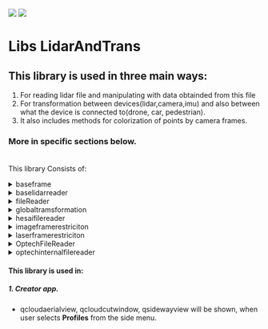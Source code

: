 <!-- PROJECT LOGO -->
<br />
<div align="left">
<img src="https://github.com/dekdekan/lidaretto-desktop/blob/completeRefactor_change_cuts/README_images/logo_black.svg#gh-light-mode-only">
<img src="https://github.com/dekdekan/lidaretto-desktop/blob/completeRefactor_change_cuts/README_images/logo_white.svg#gh-dark-mode-only">
</div>
  <h1 align="left">Libs LidarAndTrans</h1>

## This library is used in three main ways: 
1. For reading lidar file and manipulating with data obtainded from this file
2. For transformation between devices(lidar,camera,imu) and also between  what the device is connected to(drone, car, pedestrian).
3. It also includes methods for colorization of points by camera frames.<br />
### More in specific sections below. <br /><br />
This library Consists of:

<!-- //////////////////////////////////////////////////////////////////////////////////////////////////////////////////////////////////////////////////////// -->

<details><summary>baseframe</summary>
<p>

## baseframe is class where we can store lidar frame with points.
We can get some frame/s from lidar file by some file reader of this library(fileReader, hesaifilereader, OptechFileReader, optechinternalfilereader) and manipulate with this frame(points), colorize them and so on.

  
### Getting Started
1. To start, simply create object of this class and then you can use corresponding methods.
2. You can also create and init object of this class by using conscructor:
```js
new BaseFrame();
```
2. To add point to frame use method **addPoint** on object:
  
  
    - `pointtoadd` - point( Structure that holds point info, which we can get from lidar file- it is defined in common.h file ) that should be added
    - `r ,g, b` - defines a RGB color of point

```js
void BaseFrame::addPoint(basepointinfo &pointtoadd,int r,int g, int b)
```
3. You can also add point by another method **addPoint** on object:
    - `pointtoadd` - point( Structure that holds point info, which we can get from lidar file- it is in common.h file ) that should be added
    - `recalcRGB` - whether point should be colored according to its intensity

```js
void BaseFrame::addPoint(basepointinfo &pointtoadd, bool recalcRGB)
```
  
---  
  
</p>
</details>


<!-- //////////////////////////////////////////////////////////////////////////////////////////////////////////////////////////////////////////////////////// -->

<details><summary>baselidarreader</summary>
<p>

### baselidarreader is a template for all readers which inherit from this class

 All reader inherited from this class should contain methods:
  
1. Open prepared file:
  
    - `pcapfile` -  name of lidar file

&emsp;&emsp;If given file exists **returns true**, else **returns false**.
```js
int openPreparedFile(std::string pcapfile)
``` 
2. Basic Init of prepared file:
  
    - `pcapfile` -  name of lidar file

&emsp;&emsp;If given file was init **returns number of frames**.
```js
int initFile(std::string pcapfile)
``` 
3. Inits frames data info structure based on the info from lidar file and given transformation:
  
    - `outputData` - holds all frames data info structures, its main output of this method
    - `pcapfile` - lidar file
    - `transformation` - transformation assigned to frames
    - `timeoffset` - timestamp offset
    - `stopcalculating` - disable/enable calculation

&emsp;&emsp;If given file was init **returns size of output data**.
```js
int initFileWithTransformations(std::vector<FrameData> &outputData, std::string pcapfile, std::vector<Transformation> &transformation, int timeoffset, bool *stopcalculating = nullptr)
``` 
4. To set corrections for lidar data:
  
    - `corrections` -  new corrections

```js
void setLaserMeasurementCorrections(std::vector<compensationValues> corrections)
``` 
  
5. To set info about frames- position("index") in lidar file and timestamp of each frame use method:
  
    - `newFrames` -  new info to be assigned

```js
void setFramesIDs(std::vector<FrameFileInfo> newFrames)
``` 
  
  
6. To get some lidar frame use method **getLasFrame** on object:
  
    - `localfile` - lidar file in which the frame will be searched
    - `index` - index of frame, which should be returned
    - `lidToFrame` - lidar transformation
    - `restriction` - restriction to add some points to frame
    - `openedFileID` - openedFileID
    - `colormodel` - colormodel
    - `minIntensityColor` - minimum intensity color
    - `maxIntensityColor` - maximum intensity color

```js
BaseFrame getLasFrame(std::ifstream &localfile,int index,CLidarToFrameTrans *lidToFrame,laserFrameRestrictionBase *restriction,int &openedFileID,int colormodel,double minIntensityColor,double maxIntensityColor);
```

7. To get actual reading position in lidar file use method:
  
```js
uint64_t getactualfilepos();
``` 

8. To get maximum position in lidar file use method:
  
```js
 uint64_t getmaxfilepos();
``` 

9. To get model of lidar use method:
  
```js
int getLaserModelType()
``` 


10. To get id of lines for a preset option call **getUnusedLidarLinesForPresetOption**:
  
    - `pcapfile` -  file

&emsp;&emsp;This output is used for filtering when only some of the laser data are wanted
```js
std::vector<int> getUnusedLidarLinesForPresetOption(LidarLinesPresets whichLines);

---

</p>
</details>

<!-- //////////////////////////////////////////////////////////////////////////////////////////////////////////////////////////////////////////////////////// -->

<details><summary>clidartoframetrans</summary>
<p>

## This class is used for transformation of lidar to IMU based on transformation structures.
  
### Getting Started
1. To generate transformation matrix of lidar data to imu, call constructor of this class:
    - `laserToBodyCalib` - calibration structure of transformation from lidar to imu
    - `laserToBodyTransf` - transformation structure of lidar to imu
    - `lidoffset` - offset of lidar

```js
CLidarToFrameTrans(const Transformation &laserToBodyCalib,const Transformation &laserToBodyTransf,double lidoffset);

```
2. To transform some point from lidar to imu call **rotatePointToFrame** on object of this class:
  
    - `point` - point that should be transformed
  
&emsp;&emsp;It returns **basepointinfo structure**( Structure that holds transformed point info-it is defined in common.h file )
```js
basepointinfo rotatePointToFrame(basepointinfo point)
```
 
3. To get lidar to IMU transformation matrix call:
  
```js
Eigen::Affine3f getLidarToImuRotation()
``` 

4. To get lidar offset call:
  
```js
double getLidarRotOffset()
``` 
 
</p>
</details>

<!-- //////////////////////////////////////////////////////////////////////////////////////////////////////////////////////////////////////////////////////// -->
  
<details><summary>fileReader</summary>
<p>

##  This class is used for reading and manipulating with Velodyne lidar data.
  Most of the methods are inherited from baselidarreader class and implemented here.
    
```diff
- see baselidarreader section
```
  You can call all this inherited method on object of this class.
 This is implemented for models VLP-16, Hi-Res and Ultra.
  
### Getting Started
1. Most of the methods are inherited from baselidarreader class.
  
2. To start use constructor of this class:

    - `pcapfile` - lidar file
  
```js
fileReader::fileReader(std::string pcapfile)
```
3. Inherited method **getLaserModelType** for this class returns:
  
    - `0` - when model is VLP16
    - `1` - when model is Ultra
    - `2` - when model is Hi-Res

```js
int getLaserModelType()
```
  
  <br>Another methods of this class:<br>
  
4. To return requested lidar frame in sphere, call:
  
    - `localfile` - lidar file in which the frame will be searched
    - `index` - index of frame, which should be returned
    - `lidToFrame` - lidar transformation to imu
    - `restriction` - restriction to add some points to frame( See laserFrameRestriction section )
    - `videodata` - video data( Relation with trajectory and so on )
    - `cap` - video capture
    - `openedFileID` - its used for colorization( It is not used yet )
    - `colormodel` - color model

```js
    BaseFrame getLasSphere(std::ifstream &localfile,int index,CLidarToFrameTrans *lidToFrame,laserFrameRestrictionBase *restriction,VideoInfo &videodata,cv::VideoCapture &cap,int &openedFileID,int colormodel );

```
 
5. To get completed sphere call:
  
    - `timestamp` - time stamp
    - `spheresize` - size of sphere
    - `lidToFrame` - lidar transformation to imu
    - `restriction` - restriction to add some points to frame( See laserFrameRestriction section )
    - `videodata` - video data( Relation with trajectory and so on )
    - `cap` - video capture
    - `openedFileID` - its used for colorization( It is not used yet )
    - `colormodel` - color model

```js
BaseFrame getLasCompleteSphere(int timestamp,int spheresize,CLidarToFrameTrans *lidToFrame,laserFrameRestrictionBase *restriction,VideoInfo &videodata,cv::VideoCapture &cap,int &openedFileID,int colormodel );

```
  
6. To colorize frame with video from 360 camera call( It is not done yet ):
  
    - `frame` - frame that should be colored
    - `videodata` - video data( Relation with trajectory and so on )
    - `cap` - video capture
    - `openedFileID` - ID of opened file

```js
    void colorizeFrameWith360video(BaseFrame &frame,VideoInfo &videodata, cv::VideoCapture &cap,int &openedFileID);
```

7. To get number of frames call:

```js
int getNumberOfFrames()
```

8. To get Ids of frames( Position of frames in lidar file ) call:
  
```js
std::vector<FrameFileInfo> getFramesIDs()
```


9. To check whether file is lidar file of this class:
  
    - `pcapfile` -  file

```js
bool fileReader::isFileThisLidar(std::string pcapfile)
```

10. To calculate and return timestamp offsets from file call:
  
```js
std::vector<long long> calculateTimestampOffset()
```

11. To get ID of transformation based on given timestamp use:
  
    - `pointTimestamp` -  timestamp of point
    - `transformation` -  vector of transformations, where is looking for specific transformation based on timestamp
    - `previousID` -  previous transformation ID

```js
int getTransformationIdFromTimestamp(long long pointTimestamp,const std::vector<Transformation> &transformation,int previousID)
```

</p>
</details>
  
<!-- //////////////////////////////////////////////////////////////////////////////////////////////////////////////////////////////////////////////////////// -->

<details><summary>globaltramsformation</summary>
<p>

## This class is used for two reasons: 
- For transformation of frame( frame points ) or camera to global coordinates. Its returns especially frame object(baseframe) - see baseframe section or returns transformation matrixes<br>
- It is also used for colorization of points by camera frames.
Colorization is implemented for camera models Garmin, LabPano and Sony.
  
### First we are getting started with Transformations:
  
1. To start use constructor of this class:

    - `transformation` - lidar file
    - `bodyToVehicle` - transformation structure between IMU and what the imu is attached to(drone, car, pedestrian)
    - `boresighToVehicle` - transformation structure for boresight
    - `iecalibparams` - transformation structure for compensation of bodyToVehicle rotation
    - `restriction` - restriction to add some points into frame( See laserframerestriction section )
    - `offset` - timestamp offset

  
```js
globaltramsformation::globaltramsformation(std::vector<Transformation> *transformation,const Transformation &bodyToVehicle,const Transformation &boresighToVehicle,const Transformation &iecalibparams,laserFrameRestrictionBase *restriction,const int offset)
```
2. To get transformed frame( frame points ) in global coordinates use method:

    - `frame` - frame that will be transformed
    - `frameID` - ID of frame
    - `colormode` - color model

- At first, frame is transformed from IMU to what the IMU is attached to(drone, car, pedestrian).
* Then this transformed frame is transformed to global coordinates.
```js
    BaseFrame *transformFrame(BaseFrame &frame,int frameID=0,int colormode=0);
```

3. You can get transformed frame(frame points) in global coordinates also by using method:

    - `frame` - frame that will be transformed
    - `lidarToImuRot` - transformation matrix between lidar and IMU
    - `frameID` - ID of frame
    - `colormode` - color model

- At first, frame is transformed from lidar to IMU.
* Then this transformed frame is transformed from IMU to what the imu is attached to(drone, car, pedestrian).
+ Finally the frame is transformed into global coordinates

```js
    BaseFrame *transformFrame(BaseFrame &frame,Eigen::Affine3f lidarToImuRot, int frameID=0,int colormode=0);
```

4. To get transformed frame( frame points ) of given area in global coordinates use:
  
    - `frame` - frame that will be transformed
    - `frameID` - ID of frame
    - `colormode` -color model
    - `areaToCheck` - only frame points in this area will be transformed and returned
  
```js
    BaseFrame *transformFrameToArea(BaseFrame &frame,int frameID,int colormode,ExportAreaUTM areaToCheck);
```
 
5. To get transformed frame( frame points ) to what the IMU is attached to(drone, car, pedestrian) use method:
  
    - `frame` - frame that will be transformed

```js
    BaseFrame *transformFrameToVehicle(BaseFrame &frame);
```
  

6. To get ID of transformation structure by given timestamp call:

    - `pointTimestamp` - timestamp based on which is looking for ID

```js
    BaseFrame *transformFrameToVehicle(BaseFrame &frame);
```

7. To obtain transformation structure based on given id use:

    - `id` - id of transformation which should be returned

```js
  Transformation getTransformationStructFromID(double id)
```
  
8. To obtain transformation structure based on given timestamp use:

    - `pointTimestamp` - Based on this timestamp is looking for transformation structure

```js
    Transformation getTransformationStructFromTimestamp(long long pointTimestamp);
```


9. To obtain transformation matrix based on given timestamp call:

    - `pointTimestamp` - timestamp based on which is looking for matrix

```js
    Eigen::Affine3f getTransformationFromTimestamp(long long pointTimestamp);
```



10. If you want to interpolate some data ( By Cubic Hermite Interpolation ) you can use: 

    - `A` - 1.control point
    - `B` - 2.control point
    - `C` - 3.control point
    - `D` - 4.control point
    - `t` - is a value that goes from 0 to 1 to interpolate in a continuous way across uniformly sampled data points. When t is 0, method will return B.  When t is 1, method will return C.
  
&emsp;&emsp;[More about this interpolation you can read there](https://blog.demofox.org/2015/08/08/cubic-hermite-interpolation/)
```js
    double CubicHermiteL (const double &A, const double &B, const double &C, const double &D, const double &t);
```

11. If you want to interpolate some angle you can use improved Cubic Hermite Interpolation:
  
    - `A` - 1.control angle
    - `B` - 2.control angle
    - `C` - 3.control angle
    - `D` - 4.control angle
    - `t` - is a value that goes from 0 to 1 to interpolate in a continuous way across uniformly sampled data points. When t is 0, method will return B.  When t is 1, method will return C.

```js
    double CubicHermiteLAngle ( double A,  double B,  double C,  double D, const double t)
```
  

### Camera Transformations

1. To set transformation matrix of camera to what the camera is attached to(drone, car, pedestrian) call:

    - `CameraToVehicle` -  transformation structure of camera to what the camera is attached to(drone, car, pedestrian).
    - `baseRot` -  rotation of camera which ensures that the axes of rotation about the Z axis coincide with the imu
    - `offset` -  camera time offset

```js
    void setCameraToVeh(const Transformation &CameraToVehicle,double baseRot,const double offset);
```

2. To get global transformation matrix of camera for given timestamp use:

    - `time` - transformation is searched  based on this timestamp

```diff
- First you have to set transformation matrix of camera to what the camera is attached to(method setCameraToVeh)
```
```js
    Eigen::Affine3f getCameraTransf(long long time);
```

3. To get inverse global transformation matrix of camera for given timestamp use:

    - `time` - transformation is searched  based on this timestamp

```diff
- First you have to set transformation matrix of camera to what the camera is attached to(method setCameraToVeh)
```
```js
    Eigen::Affine3f getInverseCameraTransf(long long time);
```

4. To get inverse global transformation matrix of camera based on given global transformation use:

    - `globaltr` - global transformation structure

```diff
- First you have to set transformation matrix of camera to what the camera is attached to(method setCameraToVeh)
```
```js
    Eigen::Affine3f getInverseCameraTransf(Transformation globaltr);
```

5. To get inverse global transformation matrix of camera you can use also :

    - `globaltr` - global transformation structure
    - `CameraToVehicle` - transformation structure of camera to what the camera is attached to(drone, car, pedestrian...)

```js
    Eigen::Affine3f getInverseCameraTransf(Transformation globaltr,Transformation CameraToVehicle);
```

### Colorization of points by camera frames:
 
1. To generate color image from video for defined frame use:

    - `retfr` - assigned color image for given frame( Main output of this method )
    - `frame` - the frame for which the image is generated
    - `videodata` - Data info for the given camera( Relational vector between video frames and trajectory and so on )
    - `cap` - video capture
    - `openedFileID` - ID of opened video file

```js
    void getColorimageForFrameByVirb(ColorizingInfo* retfr,BaseFrame &frame,CameraDataInfo &videodata, cv::VideoCapture &cap,int &openedFileID);
```

2. Second method to generate color image from video is:
  
    - `retfr` - assigned color image for given frame( Main output of this method )
    - `frameID` - frame ID( Used for indexing in videodata ), ID of frame for which the image is generated
    - `videodata` - Data info for the given camera( Relational vector between video frames and trajectory and so on )
    - `cap` - video capture
    - `openedFileID` - ID of opened video file

```js
    void getColorimageForFrameByVirb(ColorizingInfo* retfr,int imageID,CameraDataInfo &videodata, cv::VideoCapture &cap,int &openedFileID);
```

3. If you want to colorize frame by image from video use method **colorizeFrame**:
  
    - `frame` - frame that will be colorized
    - `imgfr` - image from video for given frame. Frame is colorized based on this image( You can get it by method getColorimageForFrameByVirb )
    - `videodata` - Data info for the given camera(Relational vector between video frames and trajectory and so on)
    - `cap` - video capture
    - `openedFileID` - ID of opened video file
    - `timeshift` - time shift
    - `imgFrameRestriction` - restriction to colorize zones of points( See imageframerestriction section )
    - `hsv_saturation` - saturation of colors would be changed based on this value
    - `hsv_brightness` - brightness of colors would be changed based on this value
    - `removeOtherColor` - removeOtherColor whether actual colors of points in frame restriction zones would be replaced by color based on intensity

&emsp;&emsp;This method returns info structure about colorizing( Indexes of points that were colorized and position of camera )

```js
    ColorizedDataInfo colorizeFrame(BaseFrame &frame,ColorizingInfo *imgfr,CameraDataInfo &videodata, cv::VideoCapture &cap,int &openedFileID,double timeshift,imageFrameRestriction *imgFrameRestriction,double hsv_saturation,double hsv_brightness,bool removeOtherColor=true);
```
4. If you want to colorize frame by all images from video use method **colorizeFrameByAllImages**:
  
    - `frame` - frame that will be colorized
    - `videodata` - Data info for the given camera(Relational vector between video frames and trajectory and so on)
    - `cap` - video capture
    - `openedFileID` - ID of opened video file
    - `timeshift` - time shift
    - `imgFrameRestriction` - restriction to colorize zones of points(see imageframerestriction section)
    - `hsv_saturation` - saturation of colors would be changed based on this value
    - `hsv_brightness` - brightness of colors would be changed based on this value
    - `removeOtherColor` - removeOtherColor whether actual colors of points in frame restriction zones would be replaced by color based on intensity

&emsp;&emsp;This method returns info structure about colorizing( Indexes of points that were colorized and position of camera )

```js
    ColorizedDataInfo colorizeFrame(BaseFrame &frame,ColorizingInfo *imgfr,CameraDataInfo &videodata, cv::VideoCapture &cap,int &openedFileID,double timeshift,imageFrameRestriction *imgFrameRestriction,double hsv_saturation,double hsv_brightness,bool removeOtherColor=true);
```


5. If you want to colorize cloud by images from video use method **colorizeCloudByImages**:
  
    - `octree` - octree of cloud that stores colors of points after assignment
    - `colors` - stores colors of points after assignment
    - `mutexes` - mutexes that protect shared data from being simultaneously accessed by multiple threads
    - `videodata` - Data info for the given camera(Relational vector between video frames and trajectory and so on)
    - `cameraIds` - ids of cameras from which are obtaining frame images
    - `cap` - video capture
    - `openedFileID` - ID of opened video file
    - `timeshift` - time shift
    - `imgFrameRestriction` - restriction to colorize zones of points
    - `hsv_saturation` - saturation of colors would be changed based on this value
    - `hsv_brightness` - brightness of colors would be changed based on this value
    - `progress` - progress of colorization


```js
    void colorizeCloudByImages(octree_data<pcl::PointXYZI> &octree,std::vector<std::vector<std::uint32_t>> &colors,std::vector<std::mutex> &mutexes,CameraDataInfo &videodata,std::vector<int> cameraIds, cv::VideoCapture &cap,int &openedFileID,double timeshift,imageFrameRestriction *imgFrameRestriction,double hsv_saturation,double hsv_brightness,std::atomic_int &progress);

```

6. If you want to draw marker circle to frame from camera, use:
  
    - `marker` - marker that should be painted to image
    - `frame` - marker will be painted to this frame
    - `newCam` - transformation structure of camera to what the camera is attached to(drone, car, pedestrian...)
    - `framedata` - info about frame. Based on this data is looking for camera transformation
    - `offset` - camera time offset

```js
    void colorFrameByDifferendVirb(MarkerLocations marker, cv::Mat &frame,Transformation newCam, FrameData &framedata,double &offset);
```
7. To draw marker you can use also method:
  
    - `marker` - marker that should be painted to image
    - `frame` - marker will be painted to this frame
    - `newCam` - transformation structure of camera to what the camera is attached to(drone, car, pedestrian...)
    - `framedata` - info about frame. Based on this data is looking for camera transformation
    - `offset` - camera time offset

```js
    void colorByTemporalMarker(MarkerLocations marker, cv::Mat &frame,Transformation newCam, FrameData &framedata,double &offset);
```

8. To change saturation and value of color use:
  
    - `r` - red part of rgb for enhancement, range <0,255>
    - `g` - green part of rgb for enhancement, range <0,255>
    - `b` - blue part of rgb for enhancement, range <0,255>
    - `saturationchange` - change in the saturation
    - `valuechange` - change in value - brightness

```js
    void enhanceColor(unsigned char &r, unsigned char &g,unsigned char &b,double saturationchange,double valuechange);
```
9. If you want to transform rgb color to hsv color call method:

    - `r` - red part of the rgb in range <0,1>
    - `g` - green part of the rgb in range <0,1>
    - `b` - blue part of the rgb in range <0,1>
    - `h` - hue part of the hsv in range <0,360>
    - `s` - saturation part of the hsv in range <0,1>
    - `v` - value part of the hsv in range <0,1>

```js
    void rgb2hsv(double r, double g, double b, double &h,double &s, double &v);
```

10. If you want to transform hsv color to rgb color call method:

    - `h` - hue part of the hsv in range <0,360>
    - `s` - saturation part of the hsv in range <0,1>
    - `v` - value part of the hsv in range <0,1>
    - `r` - red part of the rgb in range <0,1>
    - `g` - green part of the rgb in range <0,1>
    - `b` - blue part of the rgb in range <0,1>

```js
    void hsv2rgb( double h,double s, double v,double &r, double &g, double &b);
```

---  
</p>
</details>

<!-- //////////////////////////////////////////////////////////////////////////////////////////////////////////////////////////////////////////////////////// -->

<details><summary>hesaifilereader</summary>
<p>

##  This class is used for reading and manipulating with Hesai lidar data.
  Most of the methods are inherited from baselidarreader class and implemented here.
    
```diff
- see baselidarreader section
```
  You can call all this inherited method on object of this class.
  This is implemented for models XT-32, XT-16 and XT32M2.
  
### Getting Started
1. Most of the methods are inherited from baselidarreader class.
  
2. To start use constructor of this class and create object:

    - `pcapfile` - lidar file
  
```js
HesaiFileReader::HesaiFileReader(std::string pcapfile)
```
3. Inherited method **getLaserModelType** for this class returns:
  
    - `0` - when model is XT32
    - `1` - when model is xt16
    - `2` - when model is xt32m2x

```js
int getLaserModelType()
```
  
  <br>Another methods of this class:<br>
  
  
4. To colorize frame with video from 360 camera call(It is not done yet):
  
    - `frame` - frame that should be colored
    - `videodata` - video data(relation with trajectory and so on)
    - `cap` - video capture
    - `openedFileID` - ID of opened file

```js
    void colorizeFrameWith360video(BaseFrame &frame,VideoInfo &videodata, cv::VideoCapture &cap,int &openedFileID);
```

5. To get number of frames call:

```js
int getNumberOfFrames()
```

6. To get Ids of frames(position of frames in lidar file) call:
  
```js
std::vector<FrameFileInfo> getFramesIDs()
```


7. To check whether file is lidar file of this class:
  
    - `pcapfile` -  file

```js
bool fileReader::isFileThisLidar(std::string pcapfile)
```

8. To get ID of transformation based on given timestamp use:
  
    - `pointTimestamp` -  timestamp of point
    - `transformation` -  vector of transformations, where is looking for specific transformation based on timestamp
    - `previousID` -  previous transformation ID

```js
int getTransformationIdFromTimestamp(long long pointTimestamp,const std::vector<Transformation> &transformation,int previousID)
```

---  
</p>
</details>


<!-- //////////////////////////////////////////////////////////////////////////////////////////////////////////////////////////////////////////////////////// -->

<details><summary>imageframerestriciton</summary>
<p>

## imageframerestriciton is the class that manages filtering image parts for colorization.
Filters are stored in registry and each filter can have multiple zones.
Filters are defined as polygones where if a points falls into, it shouldnt be colored by this pixel.
```diff
- Please make sure, your application has correctly set OrganizationName and ApplicationName. Otherwise you wont find any filters.
```

The structure of registry entry is:<br> <br>HKEY_CURRENT_USER/SOFTWARE/ORGANIZATION_NAME/APPLICATION_NAME/image_restriction_zones/ID
<br><br> Each image_restriction_zones entry has a name and an array of regions, each region has an array of points defined as x,y pairs, each in range<0,1>

### Getting Started
1. To start use constructor of this class and create object:
  
```js
imageFrameRestriction::imageFrameRestriction()
```
2. To load some filter from registry by given name call:

     - `filtername` - name of filter to be loaded, if not existing or "" filter is created empty
```js
void loadFilter(std::string filtername)
```  

3. To load some filter from registry by given id call:

     - `filterid` - id of filter to be loaded, if not existing or less than 0, filter is created empty
```js
void loadFilter(int filterid)
```  

4. To check whether point is in filter zone and should be filtered call:
     - `x` - x coordinate of point
     - `y` - y coordinate of point
     
&emsp;&emsp;It **returns true** when point is in filter zone, else **return false**
```js
bool isPointInZone(double x, double y)
```  



---  
  
</p>
</details>
  
  
  <!-- //////////////////////////////////////////////////////////////////////////////////////////////////////////////////////////////////////////////////////// -->

<details><summary>laserframerestriciton</summary>
<p>

## laserframerestriciton is the class that defines restrictions to add point into frame.
Filters are stored in registry.

```diff
- Please make sure, your application has correctly set OrganizationName and ApplicationName. Otherwise you wont find any filters.
```

The structure of registry entry is:<br> <br>HKEY_CURRENT_USER/SOFTWARE/ORGANIZATION_NAME/APPLICATION_NAME/filters/ID

<br><br> Each filters entry has a name and an array of regions.

### Getting Started
1. To start use constructor of this class and create object:
  
```js
laserFrameRestrictionBase::laserFrameRestrictionBase()
```

or

     - `lidtrans` - lidar transformation to body data(see clidartoframetrans section)
```js
laserFrameRestrictionBase::laserFrameRestrictionBase(CLidarToFrameTrans *lidtrans)
```

or

     - `whichRestrictions` - id of filter that will be used
     - `lidtrans` - lidar transformation to body data(see clidartoframetrans section)


```js
laserFrameRestrictionBase::laserFrameRestrictionBase(int whichRestrictions, CLidarToFrameTrans *lidtrans)
```

2. To determine if point is in laser limits and inside the defined region use:
   
     - `point` - point(structure that holds point info, which we can get from lidar file- it is defined in common.h file) which is observed

&emsp;&emsp;It **returns true** when point is in ranges, else **return false** - it should be filtered

```js
bool pointInRange(basepointinfo point)
```





---  
  
</p>
</details>
  
  
  <!-- //////////////////////////////////////////////////////////////////////////////////////////////////////////////////////////////////////////////////////// -->

<details><summary>OptechFileReader</summary>
<p>

##  This class is used for reading and manipulating with Optech lidar data.
  Most of the methods are inherited from baselidarreader class and implemented here.
    
```diff
- see baselidarreader section
```
  You can call all this inherited method on object of this class.
  This is implemented for model CL-360
  
### Getting Started
1. Most of the methods are inherited from baselidarreader class.
  
2. To start use constructor of this class:
  
```js
OptechFileReader::OptechFileReader()
```
2. Inherited method **getLaserModelType** for this class returns:

    - `1` - when model is CL-360

```js
int getLaserModelType()
```
  
  <br>Another methods of this class:<br>
  

3. To get Ids of frames(position of frames in lidar file) call:
  
```js
std::vector<FrameFileInfo> getFramesIDs()
```


4. To check whether file is lidar file of this class:
  
    - `pcapfile` -  file

```js
bool fileReader::isFileThisLidar(std::string pcapfile)
```

5. To get ID of transformation based on given timestamp use:
  
    - `pointTimestamp` -  timestamp of point
    - `transformation` -  vector of transformations, where is looking for specific transformation based on timestamp
    - `previousID` -  previous transformation ID

```js
int getTransformationIdFromTimestamp(long long pointTimestamp,const std::vector<Transformation> &transformation,int previousID)
```

---  
  
</p>
</details>
  
  
  <!-- //////////////////////////////////////////////////////////////////////////////////////////////////////////////////////////////////////////////////////// -->

<details><summary>optechinternalfilereader</summary>
<p>

##  This clss is used for reading and manipulating with Optech lidar data, specifically stored on internal disk. 
 These data are in
 specific format. For manipulating with these data in this class, it is
 necessary to change the internal data format to our format. This is done using
 app InternalOptechToCreatorOptechModificator.
 This class inherited methods from baselidarreader class.
    
```diff
- see baselidarreader section
```
  You can call all this inherited method on object of this class.
  This is implemented for model CL-360
  
### Getting Started
1. Most of the methods are inherited from baselidarreader class.
  
2. To start use constructor of this class:
  
```js
OptechInternalFileReader::OptechInternalFileReader()
```
2. Inherited method **getLaserModelType** for this class returns:

    - `1` - when model is CL-360

```js
int getLaserModelType()
```
  
  <br>Another methods of this class:<br>
  

3. To get Ids of frames(position of frames in lidar file) call:
  
```js
std::vector<FrameFileInfo> getFramesIDs()
```


4. To check whether file is lidar file of this class:
  
    - `pcapfile` -  file

```js
bool fileReader::isFileThisLidar(std::string pcapfile)
```

5. To get ID of transformation based on given timestamp use:
  
    - `pointTimestamp` -  timestamp of point
    - `transformation` -  vector of transformations, where is looking for specific transformation based on timestamp
    - `previousID` -  previous transformation ID

```js
int getTransformationIdFromTimestamp(long long pointTimestamp,const std::vector<Transformation> &transformation,int previousID)
```

  
---  
  
</p>
</details>
 
<!-- //////////////////////////////////////////////////////////////////////////////////////////////////////////////////////////////////////////////////////// -->


#### This library is used in:
##### 1. Creator app. 
-   qcloudaerialview, qcloudcutwindow, qsidewayview will be shown, when user selects **Profiles** from the side menu.

